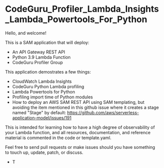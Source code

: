 # CodeGuru_Profiler_Lambda_Insights_Lambda_Powertools_For_Python

Hello, and welcome!

This is a SAM application that will deploy:

- An API Gateway REST API
- Python 3.9 Lambda Function
- CodeGuru Profiler Group

This application demostrates a few things:

- CloudWatch Lambda Insights
- CodeGuru Python Lambda profiling
- Lambda Powertools for Python
- Profiling import time of Python modules
- How to deploy an AWS SAM REST API using SAM templating, but avoiding the item mentioned in this github issue where it creates a stage named "Stage" by default: https://github.com/aws/serverless-application-model/issues/191

This is intended for learning how to have a high degree of observability of your Lambda function, and all resources, documentation, and reference material is commented in the code or template.yaml.

Feel free to send pull requests or make issues should you have something to touch up, update, patch, or discuss.

- T
